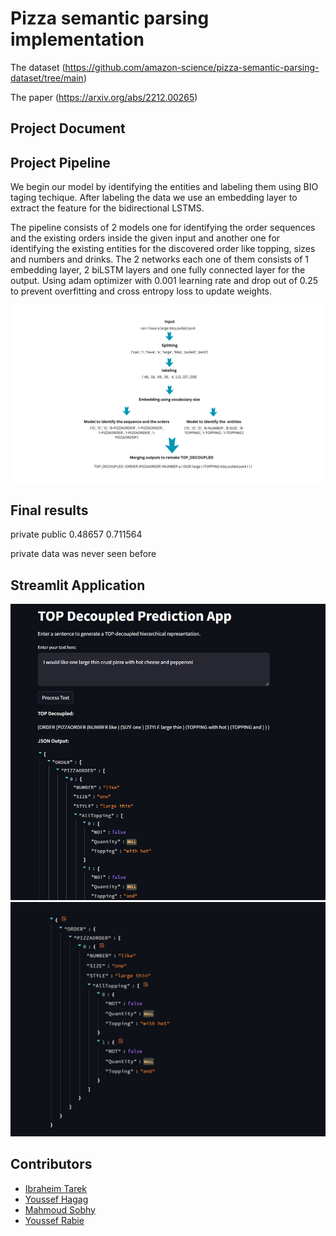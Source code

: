 # Pizza semantic parsing implementation

The dataset
(https://github.com/amazon-science/pizza-semantic-parsing-dataset/tree/main)

The paper
(https://arxiv.org/abs/2212.00265)

## Project Document

## Project Pipeline

We begin our model by identifying the entities and labeling them using BIO taging techique.
After labeling the data we use an embedding layer to extract the feature for the bidirectional LSTMS.

The pipeline consists of 2 models one for identifying the order sequences and the existing orders inside the given input and another one for identifying the existing entities for the discovered order like topping, sizes and numbers and drinks.
The 2 networks each one of them consists of 1 embedding layer, 2 biLSTM layers and one fully connected layer for the output. Using adam optimizer with 0.001 learning rate and drop out of 0.25 to prevent overfitting and cross entropy loss to update weights.

![Test 1 Image](https://github.com/IbraheimTarek/NER-Project/blob/main/Images/nlp_pipeline.png)

## Final results

private public
0.48657 0.711564

private data was never seen before

## Streamlit Application

![Test 3 Image](https://github.com/IbraheimTarek/NER-Project/blob/main/Images/app1.jpg)
![Test 4 Image](https://github.com/IbraheimTarek/NER-Project/blob/main/Images/app2.jpg)

## Contributors

- [Ibraheim Tarek](https://github.com/IbraheimTarek)
- [Youssef Hagag](https://github.com/Youssef-Hagag)
- [Mahmoud Sobhy](https://github.com/MoSobhy01)
- [Youssef Rabie](https://github.com/YoussefMoRabie)
